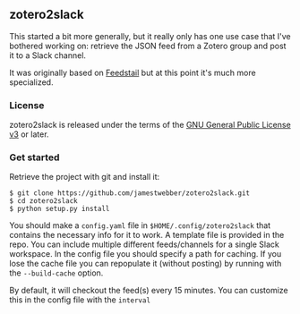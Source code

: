 ## zotero2slack

This started a bit more generally, but it really only has one use case that I've bothered working on: retrieve the JSON feed from a Zotero group and post it to a Slack channel.

It was originally based on [Feedstail](https://github.com/Psycojoker/feedstail) but at this point it's much more specialized.

### License

zotero2slack is released under the terms of the [GNU General Public License v3](http://www.gnu.org/licenses/gpl-3.0.html) or later.

### Get started

Retrieve the project with git and install it:

```shell
$ git clone https://github.com/jamestwebber/zotero2slack.git
$ cd zotero2slack
$ python setup.py install
```

You should make a `config.yaml` file in `$HOME/.config/zotero2slack` that contains the necessary info for it to work. A template file is provided in the repo. You can include multiple different feeds/channels for a single Slack workspace. In the config file you should specify a path for caching. If you lose the cache file you can repopulate it (without posting) by running with the `--build-cache` option.

By default, it will checkout the feed(s) every 15 minutes. You can customize this in the config file with the `interval`
